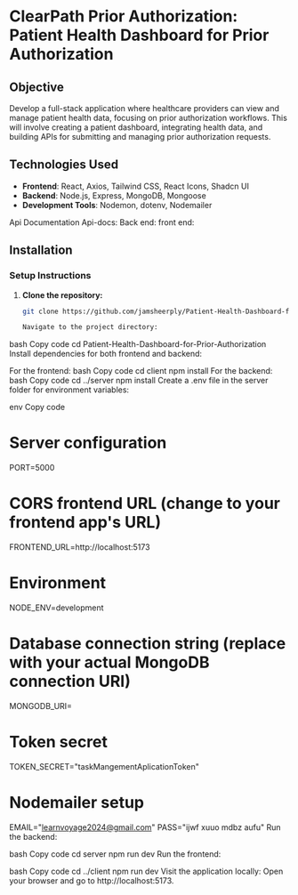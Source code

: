 # ClearPath Prior Authorization: Patient Health Dashboard for Prior Authorization

## Objective

Develop a full-stack application where healthcare providers can view and manage patient health data, focusing on prior authorization workflows. This will involve creating a patient dashboard, integrating health data, and building APIs for submitting and managing prior authorization requests.

## Technologies Used

- **Frontend**: React, Axios, Tailwind CSS, React Icons, Shadcn UI
- **Backend**: Node.js, Express, MongoDB, Mongoose
- **Development Tools**: Nodemon, dotenv, Nodemailer

Api Documentation
Api-docs:
Back end:
front end:

## Installation

### Setup Instructions

1. **Clone the repository:**

   ```bash
   git clone https://github.com/jamsheerply/Patient-Health-Dashboard-for-Prior-Authorization

   Navigate to the project directory:
   ```

bash
Copy code
cd Patient-Health-Dashboard-for-Prior-Authorization
Install dependencies for both frontend and backend:

For the frontend:
bash
Copy code
cd client
npm install
For the backend:
bash
Copy code
cd ../server
npm install
Create a .env file in the server folder for environment variables:

env
Copy code

# Server configuration

PORT=5000

# CORS frontend URL (change to your frontend app's URL)

FRONTEND_URL=http://localhost:5173

# Environment

NODE_ENV=development

# Database connection string (replace with your actual MongoDB connection URI)

MONGODB_URI=

# Token secret

TOKEN_SECRET="taskMangementAplicationToken"

# Nodemailer setup

EMAIL="learnvoyage2024@gmail.com"
PASS="ijwf xuuo mdbz aufu"
Run the backend:

bash
Copy code
cd server
npm run dev
Run the frontend:

bash
Copy code
cd ../client
npm run dev
Visit the application locally: Open your browser and go to http://localhost:5173.
